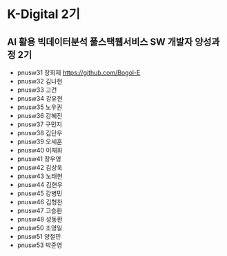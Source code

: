 # K-Digital 2기 
## AI 활용 빅데이터분석 풀스택웹서비스 SW 개발자 양성과정 2기

+ pnusw31	장희제 https://github.com/Bogol-E
+ pnusw32	김나현
+ pnusw33	고건
+ pnusw34	강유현
+ pnusw35	노우권
+ pnusw36	강혜진
+ pnusw37	구민지
+ pnusw38	김단우
+ pnusw39	오세훈
+ pnusw40	이재화
+ pnusw41	장우영
+ pnusw42	김상욱
+ pnusw43	노태현
+ pnusw44	김현우
+ pnusw45	강병민
+ pnusw46	김형찬
+ pnusw47	고승환
+ pnusw48	성동환
+ pnusw50	조영일
+ pnusw51	양철민
+ pnusw53	박준영 
